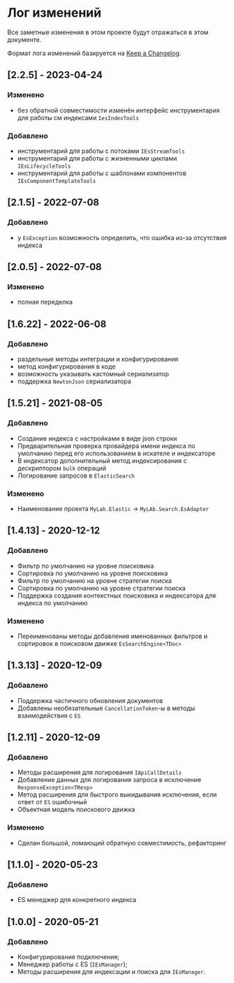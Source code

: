 # Лог изменений

Все заметные изменения в этом проекте будут отражаться в этом документе.

Формат лога изменений базируется на [Keep a Changelog](https://keepachangelog.com/en/1.0.0/).

## [2.2.5] - 2023-04-24

### Изменено

* без обратной совместимости изменён интерфейс инструментария для работы см индексами `IesIndexTools`

### Добавлено

* инструментарий для работы с потоками `IEsStreamTools`
* инструментарий для работы с жизненными циклами `IEsLifecycleTools`
* инструментарий для работы с шаблонами компонентов `IEsComponentTemplateTools`

## [2.1.5] - 2022-07-08

### Добавлено

* у `EsException` возможность определить, что ошибка из-за отсутствия индекса  

## [2.0.5] - 2022-07-08

### Изменено

* полная переделка

## [1.6.22] - 2022-06-08

### Добавлено

* раздельные методы интеграции и конфигурирования
* метод конфигурирования в коде
* возможность указывать кастомный сериализатор
* поддержка `NewtonJson` сериализатора

## [1.5.21] - 2021-08-05

### Добавлено

* Создание индекса с настройками в виде json строки
* Предварительная проверка провайдера имени индекса по умолчанию перед его использованием в искателе и индексаторе
* В индексатор дополнительный метод индексирования с дескриптором `bulk` операций 
* Логирование запросов в `ElasticSearch`

### Изменено

* Наименование проекта `MyLab.Elastic` -> `MyLAb.Search.EsAdapter`

## [1.4.13] - 2020-12-12

### Добавлено

* Фильтр по умолчанию на уровне поисковика
* Сортировка по умолчанию на уровне поисковика
* Фильтр по умолчанию на уровне стратегии поиска
* Сортировка по умолчанию на уровне стратегии поиска
* Поддержка создания контекстных поисковика и индексатора для индекса по умолчанию

### Изменено

* Переименованы методы добавления именованных фильтров и сортировок в поисковом движке `EsSearchEngine<TDoc>`

## [1.3.13] - 2020-12-09

### Добавлено

* Поддержка частичного обновления документов
* Добавлены необязательные `CancellationToken`-ы в методы взаимодействия с `ES`

## [1.2.11] - 2020-12-09

### Добавлено

* Методы расширения для логирования `IApiCallDetails`
* Добавление данных для логирования запроса в исключение `ResponseException<TResp>`
* Метод расширения для быстрого выкидывания исключения, если ответ от `ES` ошибочный
* Объектная модель поискового движка

### Изменено

* Сделан большой, ломающий обратную совместимость, рефакторинг 

## [1.1.0] - 2020-05-23

### Добавлено

* ES менеджер для конкретного индекса

## [1.0.0] - 2020-05-21

### Добавлено

* Конфигурирование подключения;
* Менеджер работы с ES (`IEsManager`);
* Методы расширения для индексации и поиска для `IEsManager`.